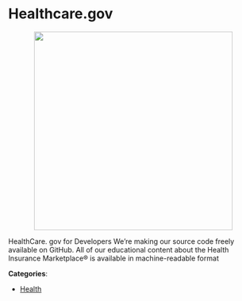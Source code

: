 # Healthcare.gov
<p align="center">
    <img width="400" src="https://raw.githubusercontent.com/apis-list/apis-list/apis/healthcare-gov/logo_256x256.png" />
</p>

HealthCare. gov for Developers We’re making our source code freely available on GitHub. All of our educational content about the Health Insurance Marketplace® is available in machine-readable format



**Categories**:

- [Health](https://github.com/apis-list/apis-list#health)



